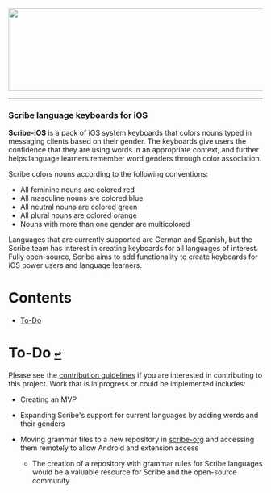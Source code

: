 <div align="center">
  <a href="https://github.com/scribe-org/Scribe-iOS"><img src="https://github.com/scribe-org/Scribe-iOS/blob/main/Resources/Scribe-iOS_logo_transparent.png" width=612 height=164></a>
</div>

---

<!--
[![license](https://img.shields.io/github/license/scribe-org/Scribe-iOS.svg)](https://github.com/scribe-org/Scribe-iOS/blob/main/LICENSE.txt)
[![coc](https://img.shields.io/badge/coc-Contributor%20Covenant-ff69b4.svg)](https://github.com/scribe-org/Scribe-iOS/blob/main/.github/CODE_OF_CONDUCT.md)
-->

### Scribe language keyboards for iOS

**Scribe-iOS** is a pack of iOS system keyboards that colors nouns typed in messaging clients based on their gender. The keyboards give users the confidence that they are using words in an appropriate context, and further helps language learners remember word genders through color association.

Scribe colors nouns according to the following conventions:

- All feminine nouns are colored red
- All masculine nouns are colored blue
- All neutral nouns are colored green
- All plural nouns are colored orange
- Nouns with more than one gender are multicolored

Languages that are currently supported are German and Spanish, but the Scribe team has interest in creating keyboards for all languages of interest. Fully open-source, Scribe aims to add functionality to create keyboards for iOS power users and language learners.

# **Contents**<a id="contents"></a>

- [To-Do](#to-do)

# To-Do [`↩`](#contents) <a id="to-do"></a>

Please see the [contribution guidelines](https://github.com/scribe-org/Scribe-iOS/blob/main/.github/CONTRIBUTING.md) if you are interested in contributing to this project. Work that is in progress or could be implemented includes:

- Creating an MVP

- Expanding Scribe's support for current languages by adding words and their genders

<!--

- Adding support for more languages to Scribe-iOS [(see issues)](https://github.com/scribe-org/Scribe-iOS/issues)

- Planning the potential implementation of a verb conjugation command (see issue)

  - Example: typing /fps chosen_infinitive could conjugate the verb to first person singular

- Planning the potential implementation of a noun plural command (see issue)

  - Example: typing /pl chosen_noun could provide the plural for the noun

- Adding iPadOS specific functionality (see issue)

- Add dark mode functionality (see issue)

-->

- Moving grammar files to a new repository in [scribe-org](https://github.com/scribe-org) and accessing them remotely to allow Android and extension access

  - The creation of a repository with grammar rules for Scribe languages would be a valuable resource for Scribe and the open-source community
